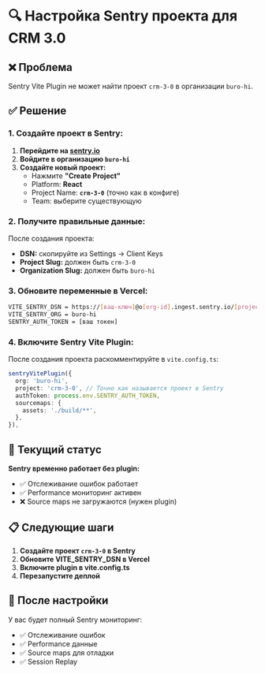 # 🔍 Настройка Sentry проекта для CRM 3.0

## ❌ Проблема
Sentry Vite Plugin не может найти проект `crm-3-0` в организации `buro-hi`.

## ✅ Решение

### 1. **Создайте проект в Sentry:**

1. **Перейдите на [sentry.io](https://sentry.io)**
2. **Войдите в организацию `buro-hi`**
3. **Создайте новый проект:**
   - Нажмите **"Create Project"**
   - Platform: **React**
   - Project Name: **`crm-3-0`** (точно как в конфиге)
   - Team: выберите существующую

### 2. **Получите правильные данные:**

После создания проекта:
- **DSN:** скопируйте из Settings → Client Keys
- **Project Slug:** должен быть `crm-3-0`
- **Organization Slug:** должен быть `buro-hi`

### 3. **Обновите переменные в Vercel:**

```bash
VITE_SENTRY_DSN = https://[ваш-ключ]@o[org-id].ingest.sentry.io/[project-id]
VITE_SENTRY_ORG = buro-hi
SENTRY_AUTH_TOKEN = [ваш токен]
```

### 4. **Включите Sentry Vite Plugin:**

После создания проекта раскомментируйте в `vite.config.ts`:

```typescript
sentryVitePlugin({
  org: 'buro-hi',
  project: 'crm-3-0', // Точно как называется проект в Sentry
  authToken: process.env.SENTRY_AUTH_TOKEN,
  sourcemaps: {
    assets: './build/**',
  },
}),
```

## 🚀 Текущий статус

**Sentry временно работает без plugin:**
- ✅ Отслеживание ошибок работает
- ✅ Performance мониторинг активен
- ❌ Source maps не загружаются (нужен plugin)

## 📋 Следующие шаги

1. **Создайте проект `crm-3-0` в Sentry**
2. **Обновите VITE_SENTRY_DSN в Vercel**
3. **Включите plugin в vite.config.ts**
4. **Перезапустите деплой**

## 🎯 После настройки

У вас будет полный Sentry мониторинг:
- ✅ Отслеживание ошибок
- ✅ Performance данные
- ✅ Source maps для отладки
- ✅ Session Replay
